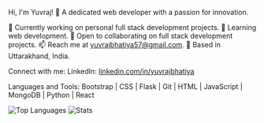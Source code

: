 Hi, I'm Yuvraj! 👋
A dedicated web developer with a passion for innovation.

🔭 Currently working on personal full stack development projects.
🌱 Learning web development.
👯 Open to collaborating on full stack development projects.
📫 Reach me at yuvrajbhatiya57@gmail.com.
📍 Based in Uttarakhand, India.

Connect with me:
LinkedIn: [linkedin.com/in/yuvrajbhatiya](https://linkedin.com/in/yuvrajbhatiya)

Languages and Tools:
Bootstrap | CSS | Flask | Git | HTML | JavaScript | MongoDB | Python | React

![Top Languages](https://github-readme-stats.vercel.app/api/top-langs?username=yvrjbhatiya&show_icons=true&locale=en&layout=compact)
![Stats](https://github-readme-stats.vercel.app/api?username=yvrjbhatiya&show_icons=true&locale=en)
